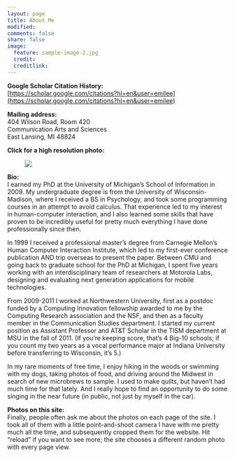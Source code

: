 ```yaml
---
layout: page
title: About Me
modified: 
comments: false
share: false
image:
  feature: sample-image-2.jpg
  credit: 
  creditlink: 
---
```


**Google Scholar Citation History:**  
[https://scholar.google.com/citations?hl=en&user=emilee](https://scholar.google.com/citations?hl=en&user=emilee)

**Mailing address:**  
404 Wilson Road, Room 420  
Communication Arts and Sciences  
East Lansing, MI  48824

**Click for a high resolution photo:**  
<figure>
	<a href="{{ site.url }}/images/emilee_rader.jpg"><img src="{{ site.url }}/images/emilee_rader_thumbnail.jpg"></a>
</figure>


**Bio:**  
I earned my PhD at the University of Michigan’s School of Information in 2009. My undergraduate degree is from the University of Wisconsin-Madison, where I received a BS in Psychology, and took some programming courses in an attempt to avoid calculus. That experience led to my interest in human-computer interaction, and I also learned some skills that have proven to be incredibly useful for pretty much everything I have done professionally since then.

In 1999 I received a professional master’s degree from Carnegie Mellon’s Human Computer Interaction Institute, which led to my first-ever conference publication AND trip overseas to present the paper. Between CMU and going back to graduate school for the PhD at Michigan, I spent five years working with an interdisciplinary team of researchers at Motorola Labs, designing and evaluating next generation applications for mobile technologies.

From 2009-2011 I worked at Northwestern University, first as a postdoc funded by a Computing Innovation fellowship awarded to me by the Computing Research association and the NSF, and then as a faculty member in the Communication Studies department. I started my current position as Assistant Professor and AT&T Scholar in the TISM department at MSU in the fall of 2011. (If you’re keeping score, that’s 4 Big-10 schools; if you count my two years as a vocal performance major at Indiana University before transferring to Wisconsin, it’s 5.)

In my rare moments of free time, I enjoy hiking in the woods or swimming with my dogs, taking photos of food, and driving around the Midwest in search of new microbrews to sample. I used to make quilts, but haven’t had much time for that lately. And I really hope to find an opportunity to do some singing in the near future (in public, not just by myself in the car).

**Photos on this site:**  
Finally, people often ask me about the photos on each page of the site. I took all of them with a little point-and-shoot camera I have with me pretty much all the time, and subsequently cropped them for the website. Hit “reload” if you want to see more; the site chooses a different random photo with every page view.